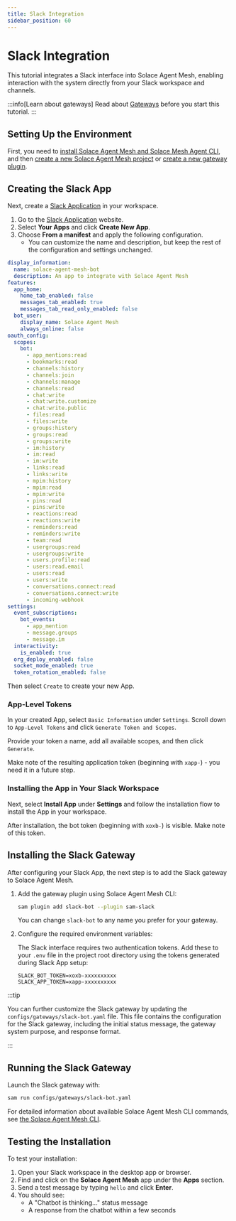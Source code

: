 ```yaml
---
title: Slack Integration
sidebar_position: 60
---
```


# Slack Integration

This tutorial integrates a Slack interface into Solace Agent Mesh, enabling interaction with the system directly from your Slack workspace and channels.

:::info[Learn about gateways]
Read about [Gateways](../concepts/gateways.md) before you start this tutorial.
:::

## Setting Up the Environment

First, you need to [install Solace Agent Mesh and Solace Mesh Agent CLI](../getting-started/installation.md), and then [create a new Solace Agent Mesh project](../getting-started/quick-start.md) or [create a new gateway plugin](../concepts/plugins.md#create-a-plugin).

## Creating the Slack App

Next, create a [Slack Application](https://api.slack.com/apps) in your workspace.

1. Go to the [Slack Application](https://api.slack.com/apps) website.
2. Select **Your Apps** and click **Create New App**.
3. Choose **From a manifest** and apply the following configuration.
   - You can customize the name and description, but keep the rest of the configuration and settings unchanged.

```yaml
display_information:
  name: solace-agent-mesh-bot
  description: An app to integrate with Solace Agent Mesh
features:
  app_home:
    home_tab_enabled: false
    messages_tab_enabled: true
    messages_tab_read_only_enabled: false
  bot_user:
    display_name: Solace Agent Mesh
    always_online: false
oauth_config:
  scopes:
    bot:
      - app_mentions:read
      - bookmarks:read
      - channels:history
      - channels:join
      - channels:manage
      - channels:read
      - chat:write
      - chat:write.customize
      - chat:write.public
      - files:read
      - files:write
      - groups:history
      - groups:read
      - groups:write
      - im:history
      - im:read
      - im:write
      - links:read
      - links:write
      - mpim:history
      - mpim:read
      - mpim:write
      - pins:read
      - pins:write
      - reactions:read
      - reactions:write
      - reminders:read
      - reminders:write
      - team:read
      - usergroups:read
      - usergroups:write
      - users.profile:read
      - users:read.email
      - users:read
      - users:write
      - conversations.connect:read
      - conversations.connect:write
      - incoming-webhook
settings:
  event_subscriptions:
    bot_events:
      - app_mention
      - message.groups
      - message.im
  interactivity:
    is_enabled: true
  org_deploy_enabled: false
  socket_mode_enabled: true
  token_rotation_enabled: false
```

Then select `Create` to create your new App.

### App-Level Tokens

In your created App, select `Basic Information` under `Settings`. Scroll down to `App-Level Tokens` and click `Generate Token and Scopes`.

Provide your token a name, add all available scopes, and then click `Generate`.

Make note of the resulting application token (beginning with `xapp-`) - you need it in a future step.

### Installing the App in Your Slack Workspace

Next, select **Install App** under **Settings** and follow the installation flow to install the App in your workspace.

After installation, the bot token (beginning with `xoxb-`) is visible. Make note of this token.

## Installing the Slack Gateway

After configuring your Slack App, the next step is to add the Slack gateway to Solace Agent Mesh.

1. Add the gateway plugin using Solace Agent Mesh CLI:

   ```sh
   sam plugin add slack-bot --plugin sam-slack
   ```

   You can change `slack-bot` to any name you prefer for your gateway.

2. Configure the required environment variables:

   The Slack interface requires two authentication tokens. Add these to your `.env` file in the project root directory using the tokens generated during Slack App setup:

   ```env
   SLACK_BOT_TOKEN=xoxb-xxxxxxxxxx
   SLACK_APP_TOKEN=xapp-xxxxxxxxxx
   ```

:::tip

You can further customize the Slack gateway by updating the `configs/gateways/slack-bot.yaml` file. This file contains the configuration for the Slack gateway, including the initial status message, the gateway system purpose, and response format.

:::

## Running the Slack Gateway

Launch the Slack gateway with:

```sh
sam run configs/gateways/slack-bot.yaml
```

For detailed information about available Solace Agent Mesh CLI commands, see [the Solace Agent Mesh CLI](../concepts/cli.md).

## Testing the Installation

To test your installation:

1. Open your Slack workspace in the desktop app or browser.
2. Find and click on the **Solace Agent Mesh** app under the **Apps** section.
3. Send a test message by typing `hello` and click **Enter**.
4. You should see:
   - A "Chatbot is thinking..." status message
   - A response from the chatbot within a few seconds

